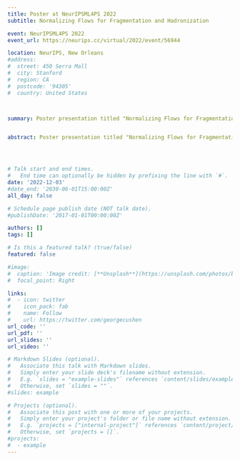 ```yaml
---
title: Poster at NeurIPSML4PS 2022
subtitle: Normalizing Flows for Fragmentation and Hadronization

event: NeurIPSML4PS 2022
event_url: https://neurips.cc/virtual/2022/event/56944

location: NeurIPS, New Orleans
#address:
#  street: 450 Serra Mall
#  city: Stanford
#  region: CA
#  postcode: '94305'
#  country: United States



summary: Poster presentation titled "Normalizing Flows for Fragmentation and Hadronization" at the Machine Learning and the Physical Science Workshop at the 36th conference on Neural Information Processing Systems New Orleans, Louisiana, United States.


abstract: Poster presentation titled "Normalizing Flows for Fragmentation and Hadronization" at the Machine Learning and the Physical Science Workshop at the 36th conference on Neural Information Processing Systems New Orleans, Louisiana, United States.




# Talk start and end times.
#   End time can optionally be hidden by prefixing the line with `#`.
date: '2022-12-03'
#date_end: '2030-06-01T15:00:00Z'
all_day: false

# Schedule page publish date (NOT talk date).
#publishDate: '2017-01-01T00:00:00Z'

authors: []
tags: []

# Is this a featured talk? (true/false)
featured: false

#image:
#  caption: 'Image credit: [**Unsplash**](https://unsplash.com/photos/bzdhc5b3Bxs)'
#  focal_point: Right

links:
#  - icon: twitter
#    icon_pack: fab
#    name: Follow
#    url: https://twitter.com/georgecushen
url_code: ''
url_pdf: ''
url_slides: ''
url_video: ''

# Markdown Slides (optional).
#   Associate this talk with Markdown slides.
#   Simply enter your slide deck's filename without extension.
#   E.g. `slides = "example-slides"` references `content/slides/example-slides.md`.
#   Otherwise, set `slides = ""`.
#slides: example

# Projects (optional).
#   Associate this post with one or more of your projects.
#   Simply enter your project's folder or file name without extension.
#   E.g. `projects = ["internal-project"]` references `content/project/deep-learning/index.md`.
#   Otherwise, set `projects = []`.
#projects:
#  - example
---
```


